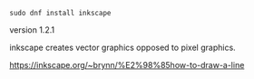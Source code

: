 ```
sudo dnf install inkscape
```

version 1.2.1

inkscape creates vector graphics opposed to pixel graphics.


https://inkscape.org/~brynn/%E2%98%85how-to-draw-a-line

